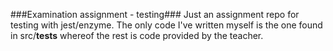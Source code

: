 ###Examination assignment - testing###
Just an assignment repo for testing with jest/enzyme.
The only code I've written myself is the one found in src/__tests__ whereof the rest
is code provided by the teacher.
